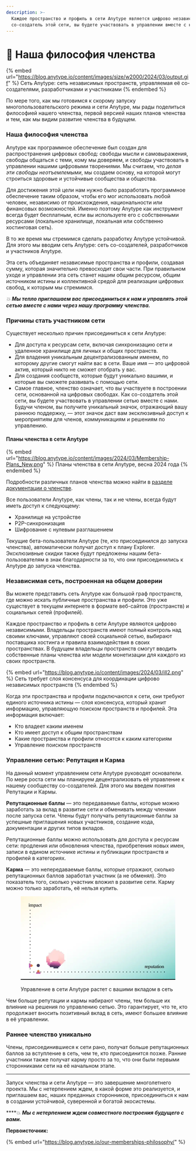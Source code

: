 ```yaml
---
description: >-
  Каждое пространство и профиль в сети Anytype является цифрово независимым. Как
  со-создатель этой сети, вы будете участвовать в управлении вместе с нами.
---
```


# 👥 Наша философия членства

{% embed url="https://blog.anytype.io/content/images/size/w2000/2024/03/output.gif" %}
Сеть Anytype: сеть независимых пространств, управляемая её со-создателями, разработчиками и участниками
{% endembed %}

По мере того, как мы готовимся к скорому запуску многопользовательского режима и сети Anytype, мы рады поделиться философией нашего членства, первой версией наших планов членства и тем, как мы видим развитие членства в будущем.

### **Наша философия членства**

Anytype как программное обеспечение был создан для распространения цифровых свобод: свободы мысли и самовыражения, свободы общаться с теми, кому мы доверяем, и свободы участвовать в управлении нашими цифровыми творениями. Мы считаем, что _делая эти свободы неотъемлемыми_, мы создаем основу, на которой могут строиться здоровые и устойчивые сообщества и общества.

Для достижения этой цели нам нужно было разработать программное обеспечение таким образом, чтобы его мог использовать любой человек, независимо от происхождения, национальности или финансовых возможностей. Именно поэтому Anytype как инструмент всегда будет бесплатным, если вы используете его с собственными ресурсами (локальное хранилище, локальная или собственно хостинговая сеть).

В то же время мы стремимся сделать разработку Anytype устойчивой. Для этого мы вводим сеть Anytype: сеть со-создателей, разработчиков и участников Anytype.

Эта сеть объединяет независимые пространства и профили, создавая сумму, которая значительно превосходит свои части. При правильном уходе и управлении эта сеть станет нашим общим ресурсом, общим источником истины и коллективной средой для реализации цифровых свобод, к которым мы стремимся.

_💥 **Мы тепло приглашаем вас присоединиться к нам и управлять этой сетью вместе с нами через нашу программу членства.**_

### **Причины стать участником сети**

Существует несколько причин присоединиться к сети Anytype:

* Для доступа к ресурсам сети, включая синхронизацию сети и удаленное хранилище для личных и общих пространств.
* Для владения уникальным децентрализованным именем, по которому другие смогут найти вас в сети. Ваше имя — это цифровой актив, который никто не сможет отобрать у вас.
* Для создания сообществ, которые будут уникально вашими, и которые вы сможете развивать с помощью сети.
* Самое главное, членство означает, что вы участвуете в построении сети, основанной на цифровых свободах. Как со-создатель этой сети, вы будете участвовать в управлении сетью вместе с нами. Будучи членом, вы получите уникальный значок, отражающий вашу раннюю поддержку, — этот значок даст вам эксклюзивный доступ к мероприятиям для членов, коммуникациям и решениям по управлению.

#### **Планы членства в сети Anytype**

{% embed url="https://blog.anytype.io/content/images/2024/03/Membership-Plans_New.png" %}
Планы членства в сети Anytype, весна 2024 года
{% endembed %}

Подробности различных планов членства можно найти в [разделе документации о членстве](https://doc.anytype.io/anytype-docs/memberships-and-pricing/monetization?ref=blog.anytype.io).

Все пользователи Anytype, как члены, так и не члены, всегда будут иметь доступ к следующему:

* Хранилище на устройстве
* P2P-синхронизация
* Шифрование с нулевым разглашением

Текущие бета-пользователи Anytype (те, кто присоединился до запуска членства), автоматически получат доступ к плану Explorer. Эксклюзивные скидки также будут предложены нашим бета-пользователям в знак благодарности за то, что они присоединились к Anytype до запуска членства.

### **Независимая сеть, построенная на общем доверии**

Вы можете представить сеть Anytype как большой граф пространств, где можно искать публичные пространства и профили. Это уже существует в текущем интернете в формате веб-сайтов (пространств) и социальных сетей (профилей).

Каждое пространство и профиль в сети Anytype являются цифрово независимыми. Владельцы пространств имеют полный контроль над своими ключами, управляют своей социальной сетью, выбирают поставщика хостинга и правила взаимодействия в своих пространствах. В будущем владельцы пространств смогут вводить собственные планы членства или модели монетизации для каждого из своих пространств.

{% embed url="https://blog.anytype.io/content/images/2024/03/ill2.png" %}
Сеть требует слоя консенсуса для координации цифрово независимых пространств
{% endembed %}

Когда эти пространства и профили подключаются к сети, они требуют единого источника истины — слоя консенсуса, который хранит информацию, управляющую поиском пространств и профилей. Эта информация включает:

* Кто владеет каким именем
* Кто имеет доступ к общим пространствам
* Какие пространства и профили относятся к каким категориям
* Управление поиском пространств

### **Управление сетью: Репутация и Карма**

На данный момент управлением сети Anytype руководят основатели. По мере роста сети мы планируем децентрализовать её управление к нашему сообществу со-создателей. Для этого мы введем понятия Репутации и Кармы.

**Репутационные баллы** — это передаваемые баллы, которые можно заработать за вклад в развитие сети и обменивать между членами после запуска сети. Члены будут получать репутационные баллы за успешные приглашения новых участников, создание кода, документации и других типов вкладов.

Репутационные баллы можно использовать для доступа к ресурсам сети: продления или обновления членства, приобретения новых имен, записи в едином источнике истины и публикации пространств и профилей в категориях.

**Карма** — это непередаваемые баллы, которые отражают, сколько репутационных баллов заработал участник (а не обменял). Это показатель того, сколько участник вложил в развитие сети. Карму можно только заработать, её нельзя купить.

<figure><img src="../.gitbook/assets/ill3-ezgif.com-video-to-webp-converter.webp" alt=""><figcaption><p>Управление в сети Anytype растет с вашими вкладом в сеть</p></figcaption></figure>

Чем больше репутации и кармы набирают члены, тем больше их влияние на решения по управлению сетью. Это гарантирует, что те, кто продолжает вносить позитивный вклад в сеть, имеют большее влияние в её управлении.

### **Раннее членство уникально**

Члены, присоединившиеся к сети рано, получат больше репутационных баллов за вступление в сеть, чем те, кто присоединится позже. Ранние участники также получат карму просто за то, что они были первыми сторонниками сети на её начальном этапе.

***

Запуск членства и сети Anytype — это завершение многолетнего проекта. Мы с нетерпением ждем, в какой форме это реализуется, и приглашаем вас, наших преданных сторонников, присоединиться к нам в создании устойчивой, суверенной и богатой экосистемы.

\*\*\*\*💥 _**Мы с нетерпением ждем совместного построения будущего с вами.**_

**Первоисточник:**

{% embed url="https://blog.anytype.io/our-memberships-philosophy/" %}

